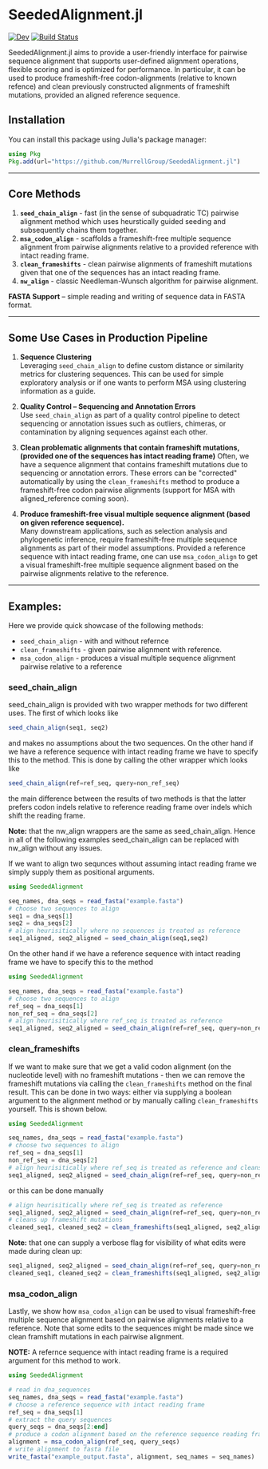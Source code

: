# SeededAlignment.jl

[![Dev](https://img.shields.io/badge/docs-dev-blue.svg)](https://MurrellGroup.github.io/SeededAlignment.jl/dev/)
[![Build Status](https://github.com/MurrellGroup/SeededAlignment.jl/actions/workflows/CI.yml/badge.svg?branch=main)](https://github.com/MurrellGroup/SeededAlignment.jl/actions/workflows/CI.yml?query=branch%3Amain)

SeededAlignment.jl aims to provide a user-friendly interface for pairwise sequence alignment that supports user-defined alignment operations, flexible scoring and is optimized for performance. In particular, it can be used to produce frameshift-free codon-alignments (relative to known refence) and clean previously constructed alignments of frameshift mutations, provided an aligned reference sequence.

## Installation

You can install this package using Julia's package manager:

```julia
using Pkg
Pkg.add(url="https://github.com/MurrellGroup/SeededAlignment.jl")
```

---

## Core Methods

1. **`seed_chain_align`** - fast (in the sense of subquadratic TC) pairwise alignment method which uses heurstically guided seeding and subsequently chains them together.  
2. **`msa_codon_align`** - scaffolds a frameshift-free multiple sequence alignment from pairwise alignments relative to a provided reference with intact reading frame.  
3. **`clean_frameshifts`** - clean pairwise alignments of frameshift mutations given that one of the sequences has an intact reading frame.  
4. **`nw_align`** - classic Needleman-Wunsch algorithm for pairwise alignment.

**FASTA Support** – simple reading and writing of sequence data in FASTA format.

--- 

## Some Use Cases in Production Pipeline

1. **Sequence Clustering**  
   Leveraging `seed_chain_align` to define custom distance or similarity metrics for clustering sequences. This can be used for simple exploratory analysis or if one wants to perform MSA using clustering information as a guide.

2. **Quality Control – Sequencing and Annotation Errors**  
   Use `seed_chain_align` as part of a quality control pipeline to detect sequencing or annotation issues such as outliers, chimeras, or contamination by aligning sequences against each other.
 
3. **Clean problematic alignments that contain frameshift mutations, (provided one of the sequences has intact reading frame)**
   Often, we have a sequence alignment that contains frameshift mutations due to sequencing or annotation errors. These errors can be "corrected" automatically by using the `clean_frameshifts` method to produce a frameshift-free codon pairwise alignments (support for MSA with aligned_reference coming soon).

4. **Produce frameshift-free visual multiple sequence alignment (based on given reference sequence).**  
   Many downstream applications, such as selection analysis and phylogenetic inference, require frameshift-free multiple sequence alignments as part of their model assumptions. Provided a reference sequence with intact reading frame, one can use `msa_codon_align` to get a visual frameshift-free multiple sequence alignment based on the pairwise alignments relative to the reference. 

---

## Examples:

Here we provide quick showcase of the following methods:

- `seed_chain_align` - with and without refernce
- `clean_frameshifts` - given pairwise alignment with reference. 
- `msa_codon_align` - produces a visual multiple sequence alignment pairwise relative to a reference

### seed_chain_align 

seed_chain_align is provided with two wrapper methods for two different uses. The first of which looks like
```julia
seed_chain_align(seq1, seq2)
```
and makes no assumptions about the two sequences. On the other hand if we have a reference sequence with intact reading frame we have to specify this to the method. This is done by calling the other wrapper which looks like
```julia
seed_chain_align(ref=ref_seq, query=non_ref_seq)
```
the main difference between the results of two methods is that the latter prefers codon indels relative to reference reading frame over indels which shift the reading frame.

**Note:** that the nw_align wrappers are the same as seed_chain_align. Hence in all of the following examples seed_chain_align can be replaced with nw_align without any issues. 

If we want to align two sequnces without assuming intact reading frame we simply supply them as positional arguments. 

```julia
using SeededAlignment

seq_names, dna_seqs = read_fasta("example.fasta")
# choose two sequences to align
seq1 = dna_seqs[1]
seq2 = dna_seqs[2]
# align heurisitically where no sequences is treated as reference
seq1_aligned, seq2_aligned = seed_chain_align(seq1,seq2)
```
On the other hand if we have a reference sequence with intact reading frame we have to specify this to the method

```julia
using SeededAlignment

seq_names, dna_seqs = read_fasta("example.fasta")
# choose two sequences to align
ref_seq = dna_seqs[1]
non_ref_seq = dna_seqs[2]
# align heurisitically where ref_seq is treated as reference
seq1_aligned, seq2_aligned = seed_chain_align(ref=ref_seq, query=non_ref_seq)
```

### clean_frameshifts 

If we want to make sure that we get a valid codon alignment (on the nucleotide level) with no frameshift mutations - then we can remove the frameshift mutations via calling the `clean_frameshifts` method on the final result. This can be done in two ways: either via supplying a boolean argument to the alignment method or by manually calling `clean_frameshifts` yourself. This is shown below. 

```julia
using SeededAlignment

seq_names, dna_seqs = read_fasta("example.fasta")
# choose two sequences to align
ref_seq = dna_seqs[1]
non_ref_seq = dna_seqs[2]
# align heurisitically where ref_seq is treated as reference and cleans up frameshift mutations from final alignment
seq1_aligned, seq2_aligned = seed_chain_align(ref=ref_seq, query=non_ref_seq, clean_up_enabled=true)
```
or this can be done manually
```julia
# align heurisitically where ref_seq is treated as reference
seq1_aligned, seq2_aligned = seed_chain_align(ref=ref_seq, query=non_ref_seq)
# cleans up frameshift mutations
cleaned_seq1, cleaned_seq2 = clean_frameshifts(seq1_aligned, seq2_aligned)
```
**Note:** that one can supply a verbose flag for visibility of what edits were made during clean up:
```julia
seq1_aligned, seq2_aligned = seed_chain_align(ref=ref_seq, query=non_ref_seq, clean_up_enabled=true, verbose=true)
cleaned_seq1, cleaned_seq2 = clean_frameshifts(seq1_aligned, seq2_aligned, verbose=true)
```

### msa_codon_align

Lastly, we show how `msa_codon_align` can be used to visual frameshift-free multiple sequence alignment based on pairwise alignments relative to a reference. Note that some edits to the sequences might be made since we clean framshift mutations in each pairwise alignment. 

**NOTE:** A refernce sequence with intact reading frame is a required argument for this method to work.

```julia
using SeededAlignment

# read in dna_sequences
seq_names, dna_seqs = read_fasta("example.fasta")
# choose a reference sequence with intact reading frame
ref_seq = dna_seqs[1]
# extract the query sequences
query_seqs = dna_seqs[2:end]
# produce a codon alignment based on the reference sequence reading frame
alignment = msa_codon_align(ref_seq, query_seqs)
# write alignment to fasta file
write_fasta("example_output.fasta", alignment, seq_names = seq_names)
```